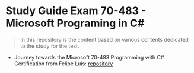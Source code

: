 # Study Guide Exam 70-483 - Microsoft Programing in C#

> In this repository is the content based on various contents dedicated to the study for the test.
- Journey towards the Microsoft 70-483 Programming with C# Certification from Felipe Luis:
    [repository](https://github.com/luisdeol/microsoft-exam-70-483-programming-with-c-the-journey-towards-the-certification)